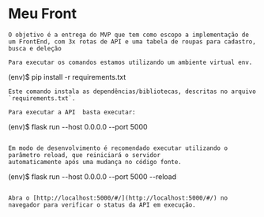 # Meu Front

 ```
 O objetivo é a entrega do MVP que tem como escopo a implementação de um FrontEnd, com 3x rotas de API e uma tabela de roupas para cadastro, busca e deleção
 ```
 
```
Para executar os comandos estamos utilizando um ambiente virtual env.
```
 
 (env)$ pip install -r requirements.txt
```
Este comando instala as dependências/bibliotecas, descritas no arquivo `requirements.txt`.

Para executar a API  basta executar:

```
(env)$ flask run --host 0.0.0.0 --port 5000
```

Em modo de desenvolvimento é recomendado executar utilizando o parâmetro reload, que reiniciará o servidor
automaticamente após uma mudança no código fonte. 

```
(env)$ flask run --host 0.0.0.0 --port 5000 --reload
```

Abra o [http://localhost:5000/#/](http://localhost:5000/#/) no navegador para verificar o status da API em execução.